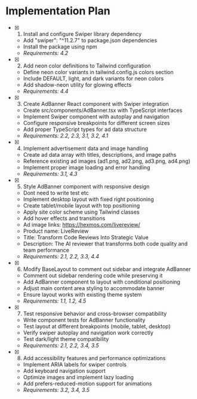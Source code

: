 # Implementation Plan

- [x] 1. Install and configure Swiper library dependency
  - Add "swiper": "^11.2.7" to package.json dependencies
  - Install the package using npm
  - _Requirements: 4.2_

- [x] 2. Add neon color definitions to Tailwind configuration
  - Define neon color variants in tailwind.config.js colors section
  - Include DEFAULT, light, and dark variants for neon colors
  - Add shadow-neon utility for glowing effects
  - _Requirements: 4.4_

- [x] 3. Create AdBanner React component with Swiper integration
  - Create src/components/AdBanner.tsx with TypeScript interfaces
  - Implement Swiper component with autoplay and navigation
  - Configure responsive breakpoints for different screen sizes
  - Add proper TypeScript types for ad data structure
  - _Requirements: 2.2, 2.3, 3.1, 3.2, 4.1_

- [x] 4. Implement advertisement data and image handling
  - Create ad data array with titles, descriptions, and image paths
  - Reference existing ad images (ad1.png, ad2.png, ad3.png, ad4.png)
  - Implement proper image loading and error handling
  - _Requirements: 3.1, 4.3_

- [x] 5. Style AdBanner component with responsive design
  - Dont need to write test etc
  - Implement desktop layout with fixed right positioning
  - Create tablet/mobile layout with top positioning
  - Apply site color scheme using Tailwind classes
  - Add hover effects and transitions
  - Ad image links: https://hexmos.com/livereview/
  - Product name: LiveReview
  - Title: Transform Code Reviews Into Strategic Value
  - Description: The AI reviewer that transforms both code quality and team performance
  - _Requirements: 2.1, 2.2, 3.3, 4.4_

- [x] 6. Modify BaseLayout to comment out sidebar and integrate AdBanner
  - Comment out sidebar rendering code while preserving it
  - Add AdBanner component to layout with conditional positioning
  - Adjust main content area styling to accommodate banner
  - Ensure layout works with existing theme system
  - _Requirements: 1.1, 1.2, 4.5_

- [x] 7. Test responsive behavior and cross-browser compatibility
  - Write component tests for AdBanner functionality
  - Test layout at different breakpoints (mobile, tablet, desktop)
  - Verify swiper autoplay and navigation work correctly
  - Test dark/light theme compatibility
  - _Requirements: 2.1, 2.2, 3.4, 3.5_

- [x] 8. Add accessibility features and performance optimizations
  - Implement ARIA labels for swiper controls
  - Add keyboard navigation support
  - Optimize images and implement lazy loading
  - Add prefers-reduced-motion support for animations
  - _Requirements: 3.2, 3.4, 3.5_